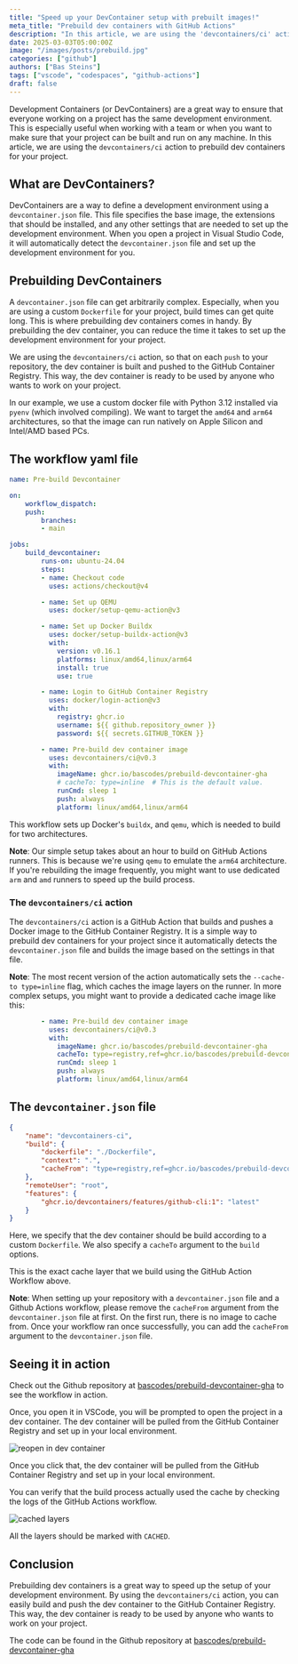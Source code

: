 ```yaml
---
title: "Speed up your DevContainer setup with prebuilt images!"
meta_title: "Prebuild dev containers with GitHub Actions"
description: "In this article, we are using the 'devcontainers/ci' action to prebuild dev containers for your project."
date: 2025-03-03T05:00:00Z
image: "/images/posts/prebuild.jpg"
categories: ["github"]
authors: ["Bas Steins"]
tags: ["vscode", "codespaces", "github-actions"]
draft: false
---
```


Development Containers (or DevContainers) are a great way to ensure that everyone working on a project has the same development environment. This is especially useful when working with a team or when you want to make sure that your project can be built and run on any machine. In this article, we are using the `devcontainers/ci` action to prebuild dev containers for your project.

## What are DevContainers?

DevContainers are a way to define a development environment using a `devcontainer.json` file. This file specifies the base image, the extensions that should be installed, and any other settings that are needed to set up the development environment. When you open a project in Visual Studio Code, it will automatically detect the `devcontainer.json` file and set up the development environment for you.

## Prebuilding DevContainers

A `devcontainer.json` file can get arbitrarily complex. Especially, when you are using a custom `Dockerfile` for your project, build times can get quite long. This is where prebuilding dev containers comes in handy. By prebuilding the dev container, you can reduce the time it takes to set up the development environment for your project.

We are using the `devcontainers/ci` action, so that on each `push` to your repository, the dev container is built and pushed to the GitHub Container Registry. This way, the dev container is ready to be used by anyone who wants to work on your project.

In our example, we use a custom docker file with Python 3.12 installed via `pyenv` (which involved compiling). We want to target the `amd64` and `arm64` architectures, so that the image can run natively on Apple Silicon and Intel/AMD based PCs.

## The workflow yaml file

```yaml
name: Pre-build Devcontainer

on:
    workflow_dispatch:
    push:
        branches:
        - main

jobs:
    build_devcontainer:
        runs-on: ubuntu-24.04
        steps:
        - name: Checkout code
          uses: actions/checkout@v4

        - name: Set up QEMU
          uses: docker/setup-qemu-action@v3

        - name: Set up Docker Buildx
          uses: docker/setup-buildx-action@v3
          with:
            version: v0.16.1
            platforms: linux/amd64,linux/arm64
            install: true
            use: true

        - name: Login to GitHub Container Registry
          uses: docker/login-action@v3
          with:
            registry: ghcr.io
            username: ${{ github.repository_owner }}
            password: ${{ secrets.GITHUB_TOKEN }}

        - name: Pre-build dev container image
          uses: devcontainers/ci@v0.3
          with:
            imageName: ghcr.io/bascodes/prebuild-devcontainer-gha
            # cacheTo: type=inline  # This is the default value.
            runCmd: sleep 1
            push: always
            platform: linux/amd64,linux/arm64
```

This workflow sets up Docker's `buildx`, and `qemu`, which is needed to build for two architectures. 

**Note**: Our simple setup takes about an hour to build on GitHub Actions runners. This is because we're using `qemu` to emulate the `arm64` architecture. If you're rebuilding the image frequently, you might want to use dedicated `arm` and `amd` runners to speed up the build process.

### The `devcontainers/ci` action

The `devcontainers/ci` action is a GitHub Action that builds and pushes a Docker image to the GitHub Container Registry. It is a simple way to prebuild dev containers for your project since it automatically detects the `devcontainer.json` file and builds the image based on the settings in that file.

**Note**: The most recent version of the action automatically sets the `--cache-to type=inline` flag, which caches the image layers on the runner. In more complex setups, you might want to provide a dedicated cache image like this:

```yaml
        - name: Pre-build dev container image
          uses: devcontainers/ci@v0.3
          with:
            imageName: ghcr.io/bascodes/prebuild-devcontainer-gha
            cacheTo: type=registry,ref=ghcr.io/bascodes/prebuild-devcontainer-gha:cache
            runCmd: sleep 1
            push: always
            platform: linux/amd64,linux/arm64
```

## The `devcontainer.json` file

```json
{
    "name": "devcontainers-ci",
    "build": {
        "dockerfile": "./Dockerfile",
        "context": ".",
        "cacheFrom": "type=registry,ref=ghcr.io/bascodes/prebuild-devcontainer-gha:latest"
    },
    "remoteUser": "root",
    "features": {
        "ghcr.io/devcontainers/features/github-cli:1": "latest"
    }
}
```

Here, we specify that the dev container should be build according to a custom `Dockerfile`. We also specify a `cacheTo` argument to the `build` options.

This is the exact cache layer that we build using the GitHub Action Workflow above.

**Note**: When setting up your repository with a `devcontainer.json` file and a Github Actions workflow, please remove the `cacheFrom` argument from the `devcontainer.json` file at first. On the first run, there is no image to cache from. Once your workflow ran once successfully, you can add the `cacheFrom` argument to the `devcontainer.json` file.


## Seeing it in action

Check out the Github repository at [bascodes/prebuild-devcontainer-gha](https://github.com/bascodes/prebuild-devcontainer-gha) to see the workflow in action.

Once, you open it in VSCode, you will be prompted to open the project in a dev container. The dev container will be pulled from the GitHub Container Registry and set up in your local environment.

![reopen in dev container](/images/posts/prebuild/reopen.png)

Once you click that, the dev container will be pulled from the GitHub Container Registry and set up in your local environment.

You can verify that the build process actually used the cache by checking the logs of the GitHub Actions workflow.

![cached layers](/images/posts/prebuild/cached.png)

All the layers should be marked with `CACHED`.


## Conclusion

Prebuilding dev containers is a great way to speed up the setup of your development environment. By using the `devcontainers/ci` action, you can easily build and push the dev container to the GitHub Container Registry. This way, the dev container is ready to be used by anyone who wants to work on your project.

The code can be found in the Github repository at [bascodes/prebuild-devcontainer-gha](https://github.com/bascodes/prebuild-devcontainer-gha)